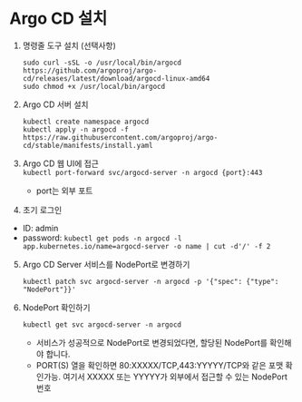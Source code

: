 # Argo CD 설치

1. 명령줄 도구 설치 (선택사항)
   
   ``` sudo curl -sSL -o /usr/local/bin/argocd https://github.com/argoproj/argo-cd/releases/latest/download/argocd-linux-amd64 ```   
   ``` sudo chmod +x /usr/local/bin/argocd ```   

2. Argo CD 서버 설치
   
   ``` kubectl create namespace argocd ```   
   ``` kubectl apply -n argocd -f https://raw.githubusercontent.com/argoproj/argo-cd/stable/manifests/install.yaml ```   

3. Argo CD 웹 UI에 접근   
   ``` kubectl port-forward svc/argocd-server -n argocd {port}:443 ```   
    - port는 외부 포트

4. 초기 로그인   

  - ID: admin   
  - password: ``` kubectl get pods -n argocd -l app.kubernetes.io/name=argocd-server -o name | cut -d'/' -f 2 ```

5. Argo CD Server 서비스를 NodePort로 변경하기
   
   ``` kubectl patch svc argocd-server -n argocd -p '{"spec": {"type": "NodePort"}}' ```

6. NodePort 확인하기
   
   ``` kubectl get svc argocd-server -n argocd ```   
   - 서비스가 성공적으로 NodePort로 변경되었다면, 할당된 NodePort를 확인해야 합니다.  
   - PORT(S) 열을 확인하면 80:XXXXX/TCP,443:YYYYY/TCP와 같은 포맷 확인가능. 여기서 XXXXX 또는 YYYYY가 외부에서 접근할 수 있는 NodePort 번호
